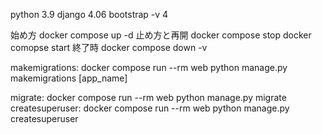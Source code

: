 python 3.9
django 4.06
bootstrap -v 4

始め方
docker compose up -d
止め方と再開
docker compose stop
docker comopse start
終了時
docker compose down -v



makemigrations:
  docker compose run --rm web python manage.py makemigrations [app_name]

migrate:
  docker compose run --rm web python manage.py migrate
createsuperuser:
  docker compose run --rm web python manage.py createsuperuser


